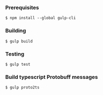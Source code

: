 ### Prerequisites

`$ npm install --global gulp-cli`

### Building

`$ gulp build`

### Testing

`$ gulp test`

### Build typescript Protobuff messages

`$ gulp proto2ts`
